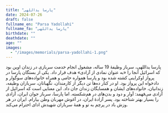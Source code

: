 ```yaml
---
title: "پارسا یداللهی"
date: 2024-07-26
draft: false
fullname_en: "Parsa Yadollahi"
fullname_fa: "پارسا یداللهی"
birthdate: ""
deathdate: ""
age: ""
images:
  - "/images/memorials/parsa-yadollahi-1.png"
---
```


پارسا یداللهی، سرباز وظیفۀ 19 ساله، مشغول انجام خدمت سربازی در زندان اوین بود که اسرائیل آنجا را «به عنوان نمادی از آزادی» هدف قرار داد. یکی از بستگان پارسا در پرواز اوکراینی کشته شده بود و پارسا همواره حامی و همراه خانواده‌های سوگوار و دادخواه این پرواز بود. 
او در کنار ده‌ها تن دیگر از کارمندان، نگهبانان، سربازان وظیفه، زندانیان، خانواده‌های ایشان و همسایگان زندان جان داد. 
این معنایی است که اسرائیل از آزادی می‌فهمد: آوار و دود و بدن‌های در هم‌شکسته. اما پارسا، سرباز جوان ایران، آزادی را بسیار بهتر شناخته بود.
پسر آزادۀ ایران، در آغوش مهربان وطن بیارام. ایران در هر وزش باد در پرچم به تو و همۀ سربازان شهیدش ادای احترام می‌کند.